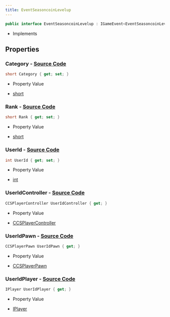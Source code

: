 ```yaml
---
title: EventSeasoncoinLevelup
---
```


```csharp
public interface EventSeasoncoinLevelup : IGameEvent<EventSeasoncoinLevelup>
```

- Implements

## Properties

### **Category** - [Source Code](https://github.com/swiftly-solution/swiftlys2/blob/main/managed/src/SwiftlyS2.Generated/GameEvents/Interfaces/EventSeasoncoinLevelup.cs#L42)

```csharp
short Category { get; set; }
```

- Property Value

- [short](https://learn.microsoft.com/dotnet/api/system.int16)

### **Rank** - [Source Code](https://github.com/swiftly-solution/swiftlys2/blob/main/managed/src/SwiftlyS2.Generated/GameEvents/Interfaces/EventSeasoncoinLevelup.cs#L47)

```csharp
short Rank { get; set; }
```

- Property Value

- [short](https://learn.microsoft.com/dotnet/api/system.int16)

### **UserId** - [Source Code](https://github.com/swiftly-solution/swiftlys2/blob/main/managed/src/SwiftlyS2.Generated/GameEvents/Interfaces/EventSeasoncoinLevelup.cs#L37)

```csharp
int UserId { get; set; }
```

- Property Value

- [int](https://learn.microsoft.com/dotnet/api/system.int32)

### **UserIdController** - [Source Code](https://github.com/swiftly-solution/swiftlys2/blob/main/managed/src/SwiftlyS2.Generated/GameEvents/Interfaces/EventSeasoncoinLevelup.cs#L22)

```csharp
CCSPlayerController UserIdController { get; }
```

- Property Value

- [CCSPlayerController](/docs/api/shared/schemadefinitions/ccsplayercontroller)

### **UserIdPawn** - [Source Code](https://github.com/swiftly-solution/swiftlys2/blob/main/managed/src/SwiftlyS2.Generated/GameEvents/Interfaces/EventSeasoncoinLevelup.cs#L28)

```csharp
CCSPlayerPawn UserIdPawn { get; }
```

- Property Value

- [CCSPlayerPawn](/docs/api/shared/schemadefinitions/ccsplayerpawn)

### **UserIdPlayer** - [Source Code](https://github.com/swiftly-solution/swiftlys2/blob/main/managed/src/SwiftlyS2.Generated/GameEvents/Interfaces/EventSeasoncoinLevelup.cs#L31)

```csharp
IPlayer UserIdPlayer { get; }
```

- Property Value

- [IPlayer](/docs/api/shared/players/iplayer)

